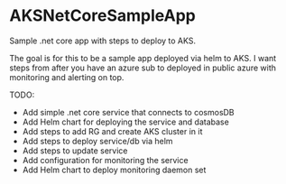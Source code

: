 # AKSNetCoreSampleApp
Sample .net core app with steps to deploy to AKS. 

The goal is for this to be a sample app deployed via helm to AKS. 
I want steps from after you have an azure sub to deployed in public azure with monitoring and alerting on top.

TODO:
* Add simple .net core service that connects to cosmosDB
* Add Helm chart for deploying the service and database 
* Add steps to add RG and create AKS cluster in it
* Add steps to deploy service/db via helm
* Add steps to update service
* Add configuration for monitoring the service
* Add Helm chart to deploy monitoring daemon set
